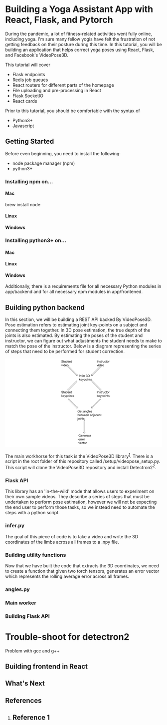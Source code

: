 # Building a Yoga Assistant App with React, Flask, and Pytorch
During the pandemic, a lot of fitness-related activities went fully online, including yoga. I'm sure many fellow yogis have felt the frustration of not getting feedback on their posture during this time. In this tutorial, you will be building an application that helps correct yoga poses using React, Flask, and Facebook's VideoPose3D. 

This tutorial will cover 

<ul>
  <li>Flask endpoints</li>
  <li>Redis job queues</li>
  <li>React routers for different parts of the homepage</li>
  <li>File uploading and pre-processing in React</li>
  <li>Flask SocketIO</li>
  <li>React cards</li>
</ul>

Prior to this tutorial, you should be comfortable with the syntax of

<ul>
  <li>Python3+</li>
  <li>Javascript</li>
</ul>

## Getting Started
Before even beginning, you need to install the following:
<ul>
  <li>node package manager (npm)</li>
  <li>python3+</li>
</ul>

### Installing npm on...

#### Mac
brew install node
#### Linux
#### Windows

### Installing python3+ on...

#### Mac
#### Linux
#### Windows

Additionally, there is a requirements file for all necessary Python modules in app/backend and for all necessary npm modules in app/frontened.

## Building python backend 
In this section, we will be building a REST API backed By VideoPose3D. Pose estimation refers to estimating joint key-points on a subject and connecting them together. In 3D pose estimation, the true depth of the joints is also estimated. By estimating the poses of the student and instructor, we can figure out what adjustments the student needs to make to match the pose of the instructor. 
Below is a diagram representing the series of steps that need to be performed for student correction.

![alt text](https://github.com/DrJessop/yoga-pose/blob/staging/app/images/backend_schematic.png?raw=true)

The main workhorse for this task is the VideoPose3D library<sup><a href='ref1'>1</a></sup>. There is a script in the root folder of this repository called /setup/videopose_setup.py. This script will clone the VideoPose3D repository and install Detectron2<sup>2</sup>. 

### Flask API




This library has an 'in-the-wild' mode that allows users to experiment on their own sample videos. They describe a series of steps that must be undertaken to perform pose estimation, however we will not be expecting the end user to perform those tasks, so we instead need to automate the steps with a python script.

### infer.py
The goal of this piece of code is to take a video and write the 3D coordinates of the limbs across all frames to a .npy file. 

### Building utility functions
Now that we have built the code that extracts the 3D coordinates, we need to create a function that given two torch tensors, generates an error vector which represents the rolling average error across all frames. 

### angles.py

### Main worker

### Building Flask API

# Trouble-shoot for detectron2
Problem with gcc and g++

## Building frontend in React


## What's Next 

## References 
<ol>
  <li><h2 id='ref1'>Reference 1</h2></li>
</ol>



